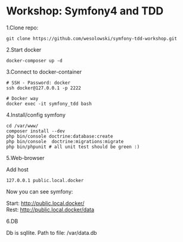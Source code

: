 # Workshop: Symfony4 and TDD


1.Clone repo:

```
git clone https://github.com/wesolowski/symfony-tdd-workshop.git
``` 

2.Start docker

```
docker-composer up -d
```

3.Connect to docker-container

```
# SSH - Password: docker
ssh docker@127.0.0.1 -p 2222

# Docker way
docker exec -it symfony_tdd bash
```

4.Install/config symfony

```
cd /var/www/
composer install --dev
php bin/console doctrine:database:create
php bin/console  doctrine:migrations:migrate
php bin/phpunit # all unit test should be green :)
```

5.Web-browser

Add host 
```
127.0.0.1 public.local.docker
```

Now you can see symfony:

Start: <http://public.local.docker/>  
Rest: <http://public.local.docker/data>

6.DB

Db is sqllite. Path to file: <symfony-project>/var/data.db
